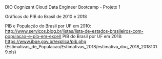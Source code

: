 DIO Cognizant Cloud Data Engineer Bootcamp - Projeto 1

Gráficos do PIB do Brasil de 2010 e 2018

PIB e População do Brasil por UF em 2010: http://www.servicos.blog.br/listas/lista-de-estados-brasileiros-com-populacao-e-pib-em-excel/
PIB do Brasil por UF em 2018: https://www.ibge.gov.br/explica/pib.php (Estimativas_de_Populacao/Estimativas_2018/estimativa_dou_2018_20181019.xls)
